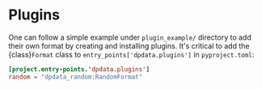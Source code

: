 # Plugins

One can follow a simple example under `plugin_example/` directory to add their own format by creating and installing plugins.
It's critical to add the {class}`Format` class to `entry_points['dpdata.plugins']` in `pyproject.toml`:

```toml
[project.entry-points.'dpdata.plugins']
random = "dpdata_random:RandomFormat"
```
